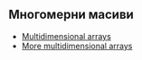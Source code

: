 ## Многомерни масиви
- [Multidimensional arrays](https://www.geeksforgeeks.org/multidimensional-arrays-c-cpp/)
- [More multidimensional arrays](https://www.programiz.com/cpp-programming/multidimensional-arrays)